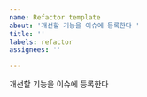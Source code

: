 ```yaml
---
name: Refactor template
about: '개선할 기능을 이슈에 등록한다 '
title: ''
labels: refactor
assignees: ''

---
```


개선할 기능을 이슈에 등록한다

